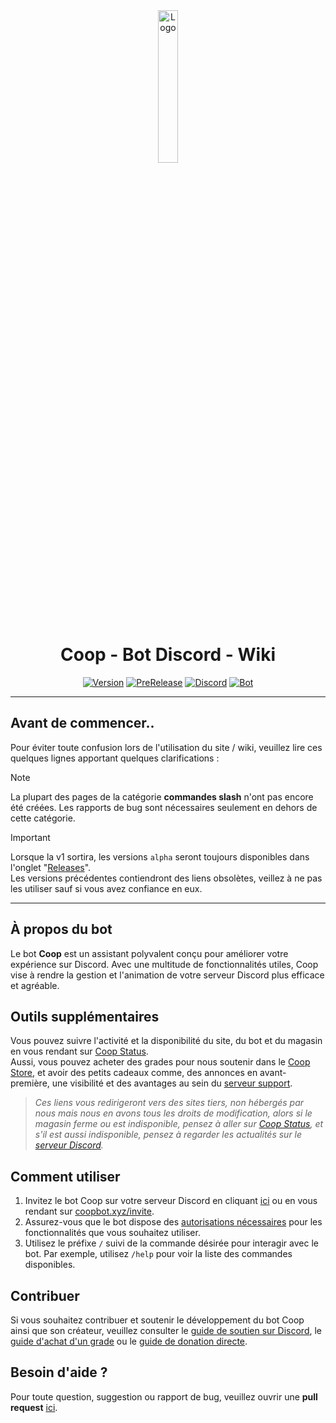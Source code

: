 <div align="center">
  <a href="https://coopbot.xyz"><img src="https://coopbot.xyz/images/coopbot.png" alt="Logo" width="25%" height="auto"></a>

# Coop - Bot Discord - Wiki
  [![Version](https://img.shields.io/badge/Site%20:-v1.0.0%20alpha%200.5-6479ee?labelColor=23272A)](https://coopbot.xyz)
  [![PreRelease](https://img.shields.io/badge/Pre&#8722;release-d29922)](https://github.com/20syldev/doc-coopbot/releases/latest)
  [![Discord](https://img.shields.io/discord/1056940597975449710?logo=discord&labelColor=23272A&label=Discord&color=5e60ce)](https://coopbot.xyz/discord)
  [![Bot](https://img.shields.io/badge/Bot%20:-v1.5.1-6479ee?labelColor=23272A)](https://coopbot.xyz/status)
</div>

---

## Avant de commencer..
Pour éviter toute confusion lors de l'utilisation du site / wiki, veuillez lire ces quelques lignes apportant quelques clarifications :
> [!NOTE]
> La plupart des pages de la catégorie **commandes slash** n'ont pas encore été créées. Les rapports de bug sont nécessaires seulement en dehors de cette catégorie.

> [!IMPORTANT]
> Lorsque la v1 sortira, les versions `alpha` seront toujours disponibles dans l'onglet "[Releases](https://github.com/20syldev/doc-coopbot/releases)".  
> Les versions précédentes contiendront des liens obsolètes, veillez à ne pas les utiliser sauf si vous avez confiance en eux.

---

## À propos du bot
Le bot **Coop** est un assistant polyvalent conçu pour améliorer votre expérience sur Discord. Avec une multitude de fonctionnalités utiles, Coop vise à rendre la gestion et l'animation de votre serveur Discord plus efficace et agréable.


## Outils supplémentaires
Vous pouvez suivre l'activité et la disponibilité du site, du bot et du magasin en vous rendant sur [Coop Status](https://coopbot.xyz/status).  
Aussi, vous pouvez acheter des grades pour nous soutenir dans le [Coop Store](https://coopbot.xyz/store), et avoir des petits cadeaux comme, des annonces en avant-première, une visibilité et des avantages au sein du [serveur support](https://coopbot.xyz/discord).
> *Ces liens vous redirigeront vers des sites tiers, non hébergés par nous mais nous en avons tous les droits de modification, alors si le magasin ferme ou est indisponible, pensez à aller sur [Coop Status](https://coopbot.xyz/status), et s'il est aussi indisponible, pensez à regarder les actualités sur le [serveur Discord](https://coopbot.xyz/discord).*


## Comment utiliser
1. Invitez le bot Coop sur votre serveur Discord en cliquant [ici](https://discord.com/oauth2/authorize?client_id=881455282838962186&permissions=8&redirect_uri=https%3A%2F%2Fcoopbot.xyz&response_type=code&scope=bot%20applications.commands) ou en vous rendant sur [coopbot.xyz/invite](https://coopbot.xyz/invite).
2. Assurez-vous que le bot dispose des [autorisations nécessaires](https://coopbot.xyz/helps/perms) pour les fonctionnalités que vous souhaitez utiliser.
3. Utilisez le préfixe `/` suivi de la commande désirée pour interagir avec le bot. Par exemple, utilisez `/help` pour voir la liste des commandes disponibles.


## Contribuer
Si vous souhaitez contribuer et soutenir le développement du bot Coop ainsi que son créateur, veuillez consulter le [guide de soutien sur Discord](https://coopbot.xyz/infos/support), le [guide d'achat d'un grade](https://coopbot.xyz/infos/grade) ou le [guide de donation directe](https://coopbot.xyz/infos/donate).

## Besoin d'aide ?
Pour toute question, suggestion ou rapport de bug, veuillez ouvrir une **pull request** [ici](https://github.com/20syldev/doc-coopbot/pulls).
